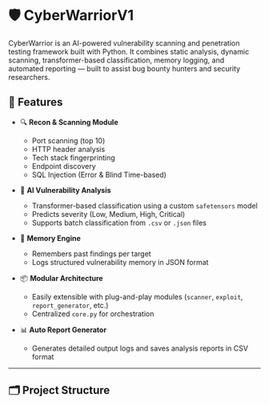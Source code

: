 # 🛡️ CyberWarriorV1

CyberWarrior is an AI-powered vulnerability scanning and penetration testing framework built with Python. It combines static analysis, dynamic scanning, transformer-based classification, memory logging, and automated reporting — built to assist bug bounty hunters and security researchers.

## 🚀 Features

- 🔍 **Recon & Scanning Module**
  - Port scanning (top 10)
  - HTTP header analysis
  - Tech stack fingerprinting
  - Endpoint discovery
  - SQL Injection (Error & Blind Time-based)

- 🧠 **AI Vulnerability Analysis**
  - Transformer-based classification using a custom `safetensors` model
  - Predicts severity (Low, Medium, High, Critical)
  - Supports batch classification from `.csv` or `.json` files

- 🧬 **Memory Engine**
  - Remembers past findings per target
  - Logs structured vulnerability memory in JSON format

- 📦 **Modular Architecture**
  - Easily extensible with plug-and-play modules (`scanner`, `exploit`, `report_generator`, etc.)
  - Centralized `core.py` for orchestration

- 📊 **Auto Report Generator**
  - Generates detailed output logs and saves analysis reports in CSV format

---

## 🗂️ Project Structure

